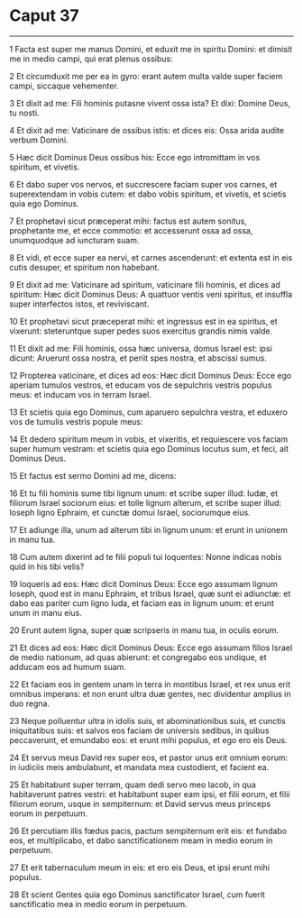 # Caput 37

***

1 Facta est super me manus Domini, et eduxit me in spiritu Domini: et dimisit me in medio campi, qui erat plenus ossibus:

2 Et circumduxit me per ea in gyro: erant autem multa valde super faciem campi, siccaque vehementer.

3 Et dixit ad me: Fili hominis putasne vivent ossa ista? Et dixi: Domine Deus, tu nosti.

4 Et dixit ad me: Vaticinare de ossibus istis: et dices eis: Ossa arida audite verbum Domini.

5 Hæc dicit Dominus Deus ossibus his: Ecce ego intromittam in vos spiritum, et vivetis.

6 Et dabo super vos nervos, et succrescere faciam super vos carnes, et superextendam in vobis cutem: et dabo vobis spiritum, et vivetis, et scietis quia ego Dominus.

7 Et prophetavi sicut præceperat mihi: factus est autem sonitus, prophetante me, et ecce commotio: et accesserunt ossa ad ossa, unumquodque ad iuncturam suam.

8 Et vidi, et ecce super ea nervi, et carnes ascenderunt: et extenta est in eis cutis desuper, et spiritum non habebant.

9 Et dixit ad me: Vaticinare ad spiritum, vaticinare fili hominis, et dices ad spiritum: Hæc dicit Dominus Deus: A quattuor ventis veni spiritus, et insuffla super interfectos istos, et reviviscant.

10 Et prophetavi sicut præceperat mihi: et ingressus est in ea spiritus, et vixerunt: steteruntque super pedes suos exercitus grandis nimis valde.

11 Et dixit ad me: Fili hominis, ossa hæc universa, domus Israel est: ipsi dicunt: Aruerunt ossa nostra, et periit spes nostra, et abscissi sumus.

12 Propterea vaticinare, et dices ad eos: Hæc dicit Dominus Deus: Ecce ego aperiam tumulos vestros, et educam vos de sepulchris vestris populus meus: et inducam vos in terram Israel.

13 Et scietis quia ego Dominus, cum aparuero sepulchra vestra, et eduxero vos de tumulis vestris popule meus:

14 Et dedero spiritum meum in vobis, et vixeritis, et requiescere vos faciam super humum vestram: et scietis quia ego Dominus locutus sum, et feci, ait Dominus Deus.

15 Et factus est sermo Domini ad me, dicens:

16 Et tu fili hominis sume tibi lignum unum: et scribe super illud: Iudæ, et filiorum Israel sociorum eius: et tolle lignum alterum, et scribe super illud: Ioseph ligno Ephraim, et cunctæ domui Israel, sociorumque eius.

17 Et adiunge illa, unum ad alterum tibi in lignum unum: et erunt in unionem in manu tua.

18 Cum autem dixerint ad te filii populi tui loquentes: Nonne indicas nobis quid in his tibi velis?

19 loqueris ad eos: Hæc dicit Dominus Deus: Ecce ego assumam lignum Ioseph, quod est in manu Ephraim, et tribus Israel, quæ sunt ei adiunctæ: et dabo eas pariter cum ligno Iuda, et faciam eas in lignum unum: et erunt unum in manu eius.

20 Erunt autem ligna, super quæ scripseris in manu tua, in oculis eorum.

21 Et dices ad eos: Hæc dicit Dominus Deus: Ecce ego assumam filios Israel de medio nationum, ad quas abierunt: et congregabo eos undique, et adducam eos ad humum suam.

22 Et faciam eos in gentem unam in terra in montibus Israel, et rex unus erit omnibus imperans: et non erunt ultra duæ gentes, nec dividentur amplius in duo regna.

23 Neque polluentur ultra in idolis suis, et abominationibus suis, et cunctis iniquitatibus suis: et salvos eos faciam de universis sedibus, in quibus peccaverunt, et emundabo eos: et erunt mihi populus, et ego ero eis Deus.

24 Et servus meus David rex super eos, et pastor unus erit omnium eorum: in iudiciis meis ambulabunt, et mandata mea custodient, et facient ea.

25 Et habitabunt super terram, quam dedi servo meo Iacob, in qua habitaverunt patres vestri: et habitabunt super eam ipsi, et filii eorum, et filii filiorum eorum, usque in sempiternum: et David servus meus princeps eorum in perpetuum.

26 Et percutiam illis fœdus pacis, pactum sempiternum erit eis: et fundabo eos, et multiplicabo, et dabo sanctificationem meam in medio eorum in perpetuum.

27 Et erit tabernaculum meum in eis: et ero eis Deus, et ipsi erunt mihi populus.

28 Et scient Gentes quia ego Dominus sanctificator Israel, cum fuerit sanctificatio mea in medio eorum in perpetuum.

